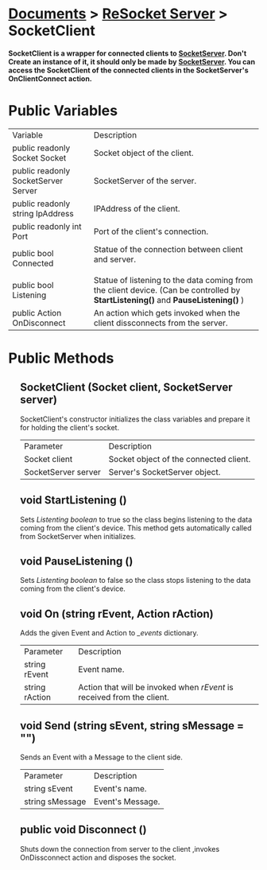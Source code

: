 # [Documents](https://github.com/Tidominer/ReSocket/blob/main/Documents/Documents.md) > [ReSocket Server](https://github.com/Tidominer/ReSocket/blob/main/Documents/ReSocket/ReSocket.md) > SocketClient
#### SocketClient is a wrapper for connected clients to [SocketServer](https://github.com/Tidominer/ReSocket/blob/main/Documents/ReSocket/SocketServer.md). Don't Create an instance of it, it should only be made by [SocketServer](https://github.com/Tidominer/ReSocket/blob/main/Documents/ReSocket/SocketServer.md). You can access the SocketClient of the connected clients in the SocketServer's OnClientConnect action.

# Public Variables

<table>
  <tr>
    <td>Variable</td>
    <td>Description</td>
  </tr>
  <tr>
    <td> public readonly Socket Socket </td>
    <td> Socket object of the client. </td>
  </tr>
  <tr>
    <td> public readonly SocketServer Server </td>
    <td> SocketServer of the server. </td>
  </tr>
  <tr>
    <td> public readonly string IpAddress </td>
    <td> IPAddress of the client. </td>
  </tr>
  <tr>
    <td> public readonly int Port </td>
    <td> Port of the client's connection. </td>
  </tr>
  <tr>
    <td> public bool Connected </td>
    <td> Statue of the connection between client and server. <P </td>
  </tr>
  <tr>
    <td> public bool Listening </td>
    <td> Statue of listening to the data coming from the client device. (Can be controlled by <b>StartListening()</b> and <b>PauseListening()</b> ) </td>
  </tr>
  <tr>
    <td> public Action OnDisconnect </td>
    <td> An action which gets invoked when the client dissconnects from the server. </td>
  </tr>
</table>
  
# Public Methods

<ul>
  <l1> <h2> SocketClient (Socket client, SocketServer server) </h2> </li>
  SocketClient's constructor initializes the class variables and prepare it for holding the client's socket.
  <table>
    <tr>
      <td>Parameter</td>
      <td>Description</td>
    </tr>
    <tr>
      <td>Socket client</td>
      <td>Socket object of the connected client.</td>
    </tr>
    <tr>
      <td>SocketServer server</td>
      <td>Server's SocketServer object.</td>
    </tr>
  </table>
  <l1> <h2> void StartListening () </h2> </li>
  Sets <i>Listenting boolean</i> to true so the class begins listening to the data coming from the client's device. This method gets automatically called from SocketServer when initializes.
  <l1> <h2> void PauseListening () </h2> </li>
  Sets <i>Listenting boolean</i> to false so the class stops listening to the data coming from the client's device.
  <l1> <h2> void On (string rEvent, Action<string> rAction) </h2> </li>
    Adds the given Event and Action to <i>_events</i> dictionary.
    <table>
    <tr>
      <td>Parameter</td>
      <td>Description</td>
    </tr>
    <tr>
      <td>string rEvent</td>
      <td>Event name.</td>
    </tr>
    <tr>
      <td>string rAction</td>
      <td>Action that will be invoked when <i>rEvent</i> is received from the client.</td>
    </tr>
  </table>
  <l1> <h2> void Send (string sEvent, string sMessage = "") </h2> </li>
  Sends an Event with a Message to the client side.
  <table>
    <tr>
      <td>Parameter</td>
      <td>Description</td>
    </tr>
    <tr>
      <td>string sEvent</td>
      <td>Event's name.</td>
    </tr>
    <tr>
      <td>string sMessage</td>
      <td>Event's Message.</td>
    </tr>
  </table>
  <l1> <h2> public void Disconnect () </h2> </li>
  Shuts down the connection from server to the client ,invokes OnDissconnect action and disposes the socket.
</ul>
